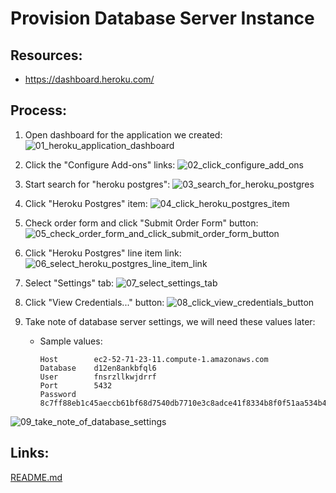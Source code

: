 # Provision Database Server Instance

## Resources:
* https://dashboard.heroku.com/

## Process:

1. Open dashboard for the application we created:
![01_heroku_application_dashboard](https://user-images.githubusercontent.com/47562501/174793985-c1be51d6-88ca-4154-923a-f3f7acf2a6b4.png)

1. Click the "Configure Add-ons" links:
![02_click_configure_add_ons](https://user-images.githubusercontent.com/47562501/174794334-bb31b7b3-3681-4d11-bfe6-ce8e9b030612.png)

1. Start search for "heroku postgres":
![03_search_for_heroku_postgres](https://user-images.githubusercontent.com/47562501/174794371-33167ff3-4bf7-4e17-b551-857125a9f088.png)

1. Click "Heroku Postgres" item:
![04_click_heroku_postgres_item](https://user-images.githubusercontent.com/47562501/174794404-cade8c58-62fe-408c-af7f-b9b90aa1f127.png)

1. Check order form and click "Submit Order Form" button:
![05_check_order_form_and_click_submit_order_form_button](https://user-images.githubusercontent.com/47562501/174794435-75f3bddb-c4a0-431d-8398-bf77ee66db2a.png)

1. Click "Heroku Postgres" line item link:
![06_select_heroku_postgres_line_item_link](https://user-images.githubusercontent.com/47562501/174794457-fff0a237-854c-401f-abca-7335f96385b8.png)

1. Select "Settings" tab:
![07_select_settings_tab](https://user-images.githubusercontent.com/47562501/174794480-72e01b41-88b8-4e8d-90c3-394a73e9402b.png)

1. Click "View Credentials..." button:
![08_click_view_credentials_button](https://user-images.githubusercontent.com/47562501/174794502-02ed043f-9281-4648-8d29-3a0977ff2494.png)

1. Take note of database server settings, we will need these values later:
    * Sample values:
        ```
        Host        ec2-52-71-23-11.compute-1.amazonaws.com
        Database    d12en8ankbfql6
        User        fnsrzllkwjdrrf
        Port        5432
        Password    8c7ff88eb1c45aeccb61bf68d7540db7710e3c8adce41f8334b8f0f51aa534b4
        ```
![09_take_note_of_database_settings](https://user-images.githubusercontent.com/47562501/174794541-1e2ef6b2-f4c6-43db-8c4e-76dd7b3f6666.png)


## Links:
[README.md](../README.md)
